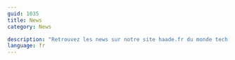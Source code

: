```yaml
---
guid: 1035
title: News
category: News

description: "Retrouvez les news sur notre site haade.fr du monde tech 2.0, bonnes et mauvaises nouvelles, actus, protocoles …"
language: fr
---
```

